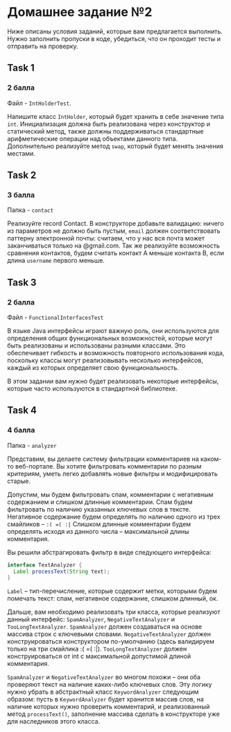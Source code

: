 # Домашнее задание №2

Ниже описаны условия заданий, которые вам предлагается выполнить.
Нужно заполнить пропуски в коде, убедиться, что он проходит тесты и отправить на проверку.

## Task 1
### 2 балла 
Файл - `IntHolderTest`.

Напишите класс `IntHolder`, который будет хранить в себе значение типа `int`. 
Инициализация должна быть реализована через конструктор и статический метод, также
должны поддерживаться стандартные арифметические операции над объектами данного типа.
Дополнительно реализуйте метод `swap`, который будет менять значения местами.

## Task 2
### 3 балла
Папка - `contact`

Реализуйте record Contact. 
В конструкторе добавьте валидацию: ничего из параметров не должно быть пустым,
`email` должен соответствовать паттерну электронной почты: считаем,
что у нас вся почта может заканчиваться только на @gmail.com.
Так же реализуйте возможность сравнения контактов, будем считать контакт A меньше контакта B,
если длина `username` первого меньше.

## Task 3
### 2 балла
Файл - `FunctionalInterfacesTest`

В языке Java интерфейсы играют важную роль, они используются для определения общих функциональных возможностей,
которые могут быть реализованы и использованы разными классами.
Это обеспечивает гибкость и возможность повторного использования кода,
поскольку классы могут реализовывать несколько интерфейсов,
каждый из которых определяет свою функциональность.

В этом задании вам нужно будет реализовать некоторые интерфейсы,
которые часто используются в стандартной библиотеке.

## Task 4
### 4 балла
Папка - `analyzer`

Представим, вы делаете систему фильтрации комментариев на каком-то веб-портале.
Вы хотите фильтровать комментарии по разным критериям, уметь легко добавлять новые фильтры и модифицировать старые.

Допустим, мы будем фильтровать спам, комментарии с негативным содержанием и слишком длинные комментарии.
Спам будем фильтровать по наличию указанных ключевых слов в тексте.
Негативное содержание будем определять по наличию одного из трех смайликов – `:( =( :|`
Слишком длинные комментарии будем определять исходя из данного числа – максимальной длины комментария.

Вы решили абстрагировать фильтр в виде следующего интерфейса:
```java
interface TextAnalyzer {
  Label processText(String text);
}
```
`Label` – тип-перечисление, которые содержит метки, которыми будем помечать текст: спам, негативное содержание, слишком длинный, ок.

Дальше, вам необходимо реализовать три класса, которые реализуют данный интерфейс:
`SpamAnalyzer`, `NegativeTextAnalyzer` и `TooLongTextAnalyzer`.
`SpamAnalyzer` должен создаваться на основе массива строк с ключевыми словами.
`NegativeTextAnalyzer` должен конструироваться конструктором по-умолчанию (здесь валидируем только на три смайлика :( =( :|).
`TooLongTextAnalyzer` должен конструироваться от int с максимальной допустимой длиной комментария.

`SpamAnalyzer` и `NegativeTextAnalyzer` во многом похожи – они оба проверяют текст на наличие каких-либо ключевых слов.
Эту логику нужно убрать в абстрактный класс `KeywordAnalyzer` следующим образом: пусть в `KeywordAnalyzer` 
будет хранится массив слов, на наличие которых нужно проверить комментарий,
и реализованный метод `processText()`, заполнение массива сделать в конструкторе уже для наследников этого класса.


